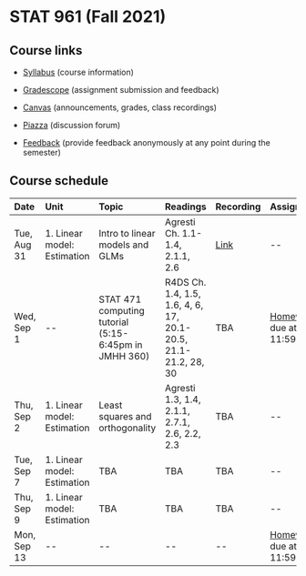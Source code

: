 # STAT 961 (Fall 2021)

## Course links

- [Syllabus](https://apps.wharton.upenn.edu/syllabi/2021C/STAT961001/) (course information)

- [Gradescope](https://www.gradescope.com/courses/285243) (assignment submission and feedback)

- [Canvas](https://canvas.upenn.edu/courses/1597407) (announcements, grades, class recordings)

- [Piazza](https://piazza.com/upenn/fall2021/stat961) (discussion forum)

- [Feedback](https://forms.gle/GbkRzddrwLgBkdCd7) (provide feedback anonymously at any point during the semester)

## Course schedule

Date | Unit | Topic | Readings | Recording | Assignments
:---|:---|:---|:---|:---|:---
Tue, Aug 31 | 1. Linear model: Estimation | Intro to linear models and GLMs | Agresti Ch. 1.1-1.4, 2.1.1, 2.6 | [Link](https://upenn.hosted.panopto.com/Panopto/Pages/Viewer.aspx?id=8f8fce8e-4782-40ce-ab35-ad8e0104e937) | --
Wed, Sep 1 | -- | STAT 471 computing tutorial (5:15-6:45pm in JMHH 360) | R4DS Ch. 1.4, 1.5, 1.6, 4, 6, 17, 20.1-20.5, 21.1-21.2, 28, 30 | TBA | [Homework 0](https://github.com/Katsevich-Teaching/stat-961-fall-2021/blob/main/homework/homework-0/homework-0.pdf) due at 11:59pm
Thu, Sep 2 | 1. Linear model: Estimation | Least squares and orthogonality | Agresti 1.3, 1.4, 2.1.1, 2.7.1, 2.6, 2.2, 2.3 | TBA | --
Tue, Sep 7 | 1. Linear model: Estimation | TBA | TBA | TBA | --
Thu, Sep 9 | 1. Linear model: Estimation | TBA | TBA | TBA | --
Mon, Sep 13 | -- | -- | -- | -- | [Homework 1](https://github.com/Katsevich-Teaching/stat-961-fall-2021/blob/main/homework/homework-1/homework-1.pdf) due at 11:59pm
